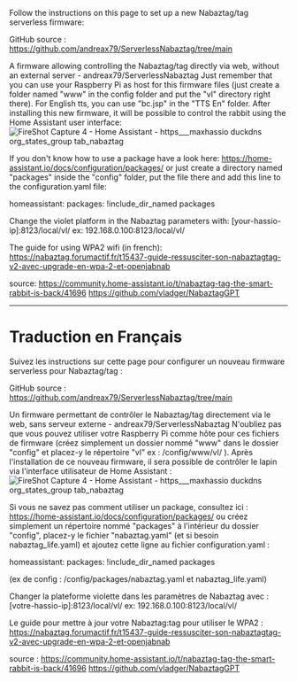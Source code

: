 Follow the instructions on this page to set up a new Nabaztag/tag serverless firmware:

GitHub source :
  https://github.com/andreax79/ServerlessNabaztag/tree/main

A firmware allowing controlling the Nabaztag/tag directly via web, without an external server - andreax79/ServerlessNabaztag
Just remember that you can use your Raspberry Pi as host for this firmware files (just create a folder named "www" in the config folder and put the "vl" directory right there). For English tts, you can use "bc.jsp" in the "TTS En" folder.
After installing this new firmware, it will be possible to control the rabbit using the Home Assistant user interface:
![FireShot Capture 4 - Home Assistant - https___maxhassio duckdns org_states_group tab_nabaztag](https://github.com/user-attachments/assets/76396d13-a4cb-4041-aa77-7e3cd82eb915)

If you don't know how to use a package have a look here: https://home-assistant.io/docs/configuration/packages/ or just create a directory named "packages" inside the "config" folder, put the file there and add this line to the configuration.yaml file:

homeassistant:
  packages: !include_dir_named packages

Change the violet platform in the Nabaztag parameters with:
[your-hassio-ip]:8123/local/vl/
ex:
192.168.0.100:8123/local/vl/

The guide for using WPA2 wifi (in french):
  https://nabaztag.forumactif.fr/t15437-guide-ressusciter-son-nabaztagtag-v2-avec-upgrade-en-wpa-2-et-openjabnab

source: https://community.home-assistant.io/t/nabaztag-tag-the-smart-rabbit-is-back/41696
        https://github.com/vladger/NabaztagGPT

---

# Traduction en Français

Suivez les instructions sur cette page pour configurer un nouveau firmware serverless pour Nabaztag/tag :

GitHub source :
  https://github.com/andreax79/ServerlessNabaztag/tree/main

Un firmware permettant de contrôler le Nabaztag/tag directement via le web, sans serveur externe - andreax79/ServerlessNabaztag
N'oubliez pas que vous pouvez utiliser votre Raspberry Pi comme hôte pour ces fichiers de firmware (créez simplement un dossier nommé "www" dans le dossier "config" et placez-y le répertoire "vl" ex : /config/www/vl/ ).
Après l'installation de ce nouveau firmware, il sera possible de contrôler le lapin via l'interface utilisateur de Home Assistant :
![FireShot Capture 4 - Home Assistant - https___maxhassio duckdns org_states_group tab_nabaztag](https://github.com/user-attachments/assets/76396d13-a4cb-4041-aa77-7e3cd82eb915)

Si vous ne savez pas comment utiliser un package, consultez ici : https://home-assistant.io/docs/configuration/packages/ ou créez simplement un répertoire nommé "packages" à l'intérieur du dossier "config", placez-y le fichier "nabaztag.yaml" (et si besoin nabaztag_life.yaml) et ajoutez cette ligne au fichier configuration.yaml :

homeassistant:
  packages: !include_dir_named packages

(ex de config : /config/packages/nabaztag.yaml et nabaztag_life.yaml)

Changer la plateforme violette dans les paramètres de Nabaztag avec :
[votre-hassio-ip]:8123/local/vl/
ex:
192.168.0.100:8123/local/vl/

Le guide pour mettre à jour votre Nabaztag:tag pour utiliser le WPA2 :
  https://nabaztag.forumactif.fr/t15437-guide-ressusciter-son-nabaztagtag-v2-avec-upgrade-en-wpa-2-et-openjabnab

source : https://community.home-assistant.io/t/nabaztag-tag-the-smart-rabbit-is-back/41696
         https://github.com/vladger/NabaztagGPT
